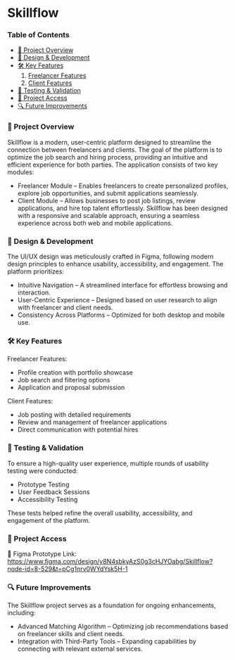 # Skillflow

### Table of Contents
- [🚀 Project Overview](#-project-overview)
- [🎨 Design & Development](#-design--development)
- [🛠 Key Features](#-key-features)
   1. [Freelancer Features](#freelancer-features)
   2. [Client Features](#client-features)
- [🧪 Testing & Validation](#-testing--validation)
- [📂 Project Access](#-project-access)
- [🔍 Future Improvements](#-future-improvements)

   
### 🚀 Project Overview
Skillflow is a modern, user-centric platform designed to streamline the connection between freelancers and clients. The goal of the platform is to optimize the job search and hiring process, providing an intuitive and efficient experience for both parties.
The application consists of two key modules:
- Freelancer Module – Enables freelancers to create personalized profiles, explore job opportunities, and submit applications seamlessly.
- Client Module – Allows businesses to post job listings, review applications, and hire top talent effortlessly.
Skillflow has been designed with a responsive and scalable approach, ensuring a seamless experience across both web and mobile applications.

### 🎨 Design & Development
The UI/UX design was meticulously crafted in Figma, following modern design principles to enhance usability, accessibility, and engagement. The platform prioritizes:

- Intuitive Navigation – A streamlined interface for effortless browsing and interaction.
- User-Centric Experience – Designed based on user research to align with freelancer and client needs.
- Consistency Across Platforms – Optimized for both desktop and mobile use.

### 🛠 Key Features
Freelancer Features:
- Profile creation with portfolio showcase
- Job search and filtering options
- Application and proposal submission


Client Features:

- Job posting with detailed requirements
- Review and management of freelancer applications
- Direct communication with potential hires

### 🧪 Testing & Validation
To ensure a high-quality user experience, multiple rounds of usability testing were conducted:

- Prototype Testing 
- User Feedback Sessions
- Accessibility Testing

These tests helped refine the overall usability, accessibility, and engagement of the platform.


### 📂 Project Access
🔗 Figma Prototype Link: https://www.figma.com/design/y8N4sbkyAzS0g3cHJYOabg/Skillflow?node-id=8-529&t=pCg1nrv0WYdYsk5H-1 


### 🔍 Future Improvements
The Skillflow project serves as a foundation for ongoing enhancements, including:
- Advanced Matching Algorithm – Optimizing job recommendations based on freelancer skills and client needs.
- Integration with Third-Party Tools – Expanding capabilities by connecting with relevant external services.

